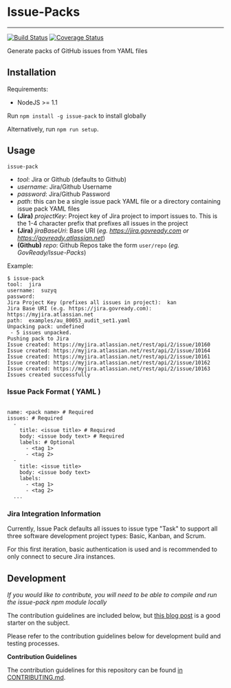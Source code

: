 # Issue-Packs
* * *

[![Build Status](https://travis-ci.org/GovReady/Issue-Packs.svg?branch=master)](https://travis-ci.org/GovReady/Issue-Packs)  [![Coverage Status](https://coveralls.io/repos/github/GovReady/Issue-Packs/badge.svg?branch=master)](https://coveralls.io/github/GovReady/Issue-Packs?branch=master)

Generate packs of GitHub issues from YAML files

## Installation

Requirements:

* NodeJS >= 1.1

Run `npm install -g issue-pack` to install globally

Alternatively, run `npm run setup`.

## Usage

`issue-pack`

  * _tool_: Jira or Github (defaults to Github)
  * _username_: Jira/Github Username
  * _password_: Jira/Github Password
  * _path_: this can be a single issue pack YAML file or a directory containing issue pack YAML files
  * **(Jira)** _projectKey_: Project key of Jira project to import issues to. This is the 1-4 character prefix that prefixes all issues in the project
  * **(Jira)** _jiraBaseUri_: Base URI (_eg. https://jira.govready.com or https://govready.atlassian.net_)
  * **(Github)** _repo_: Github Repos take the form `user/repo` (_eg. GovReady/Issue-Packs_)

Example:
```
$ issue-pack
tool:  jira
username:  suzyq
password:  
Jira Project Key (prefixes all issues in project):  kan
Jira Base URI (e.g. https://jira.govready.com):  https://myjira.atlassian.net
path:  examples/au_80053_audit_set1.yaml
Unpacking pack: undefined
 - 5 issues unpacked.
Pushing pack to Jira
Issue created: https://myjira.atlassian.net/rest/api/2/issue/10160
Issue created: https://myjira.atlassian.net/rest/api/2/issue/10164
Issue created: https://myjira.atlassian.net/rest/api/2/issue/10161
Issue created: https://myjira.atlassian.net/rest/api/2/issue/10162
Issue created: https://myjira.atlassian.net/rest/api/2/issue/10163
Issues created successfully

```


### Issue Pack Format ( YAML )

```

name: <pack name> # Required
issues: # Required
  -
    title: <issue title> # Required
    body: <issue body text> # Required
    labels: # Optional
      - <tag 1>
      - <tag 2>
  -
    title: <issue title>
    body: <issue body text>
    labels:
      - <tag 1>
      - <tag 2>
  ...

```

### Jira Integration Information

Currently, Issue Pack defaults all issues to issue type "Task" to support all three software development project types: Basic, Kanban, and Scrum.

For this first iteration, basic authentication is used and is recommended to only connect to secure Jira instances.

## Development

_If you would like to contribute, you will need to be able to compile and run the issue-pack npm module locally_

The contribution guidelines are included below, but [this blog post](http://javascriptplayground.com/blog/2015/03/node-command-line-tool/) is a good starter on the subject.

Please refer to the contribution guidelines below for development build and testing processes.

**Contribution Guidelines**

The contribution guidelines for this repository can be found [in CONTRIBUTING.md](https://github.com/GovReady/Issue-Packs/blob/master/CONTRIBUTING.md).
